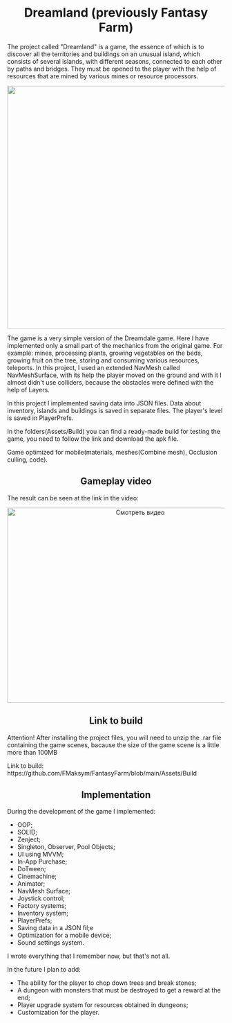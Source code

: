 <h1 align="center">
   Dreamland (previously Fantasy Farm)
</h1> 

   The project called "Dreamland" is a game, the essence of which is to discover all the territories and buildings on an unusual island, which consists of several islands, with different seasons, connected to each other by paths and bridges. They must be opened to the player with the help of resources that are mined by various mines or resource processors. 

<p align="center"> <img src="https://github.com/FMaksym/FantasyFarm/blob/main/Assets/Media/Image%201.png" width="800" height="560"/></p>

   The game is a very simple version of the Dreamdale game. Here I have implemented only a small part of the mechanics from the original game. For example: mines, processing plants, growing vegetables on the beds, growing fruit on the tree, storing and consuming various resources, teleports. In this project, I used an extended NavMesh called NavMeshSurface, with its help the player moved on the ground and with it I almost didn't use colliders, because the obstacles were defined with the help of Layers.

<p>In this project I implemented saving data into JSON files. Data about inventory, islands and buildings is saved in separate files. The player's level is saved in PlayerPrefs.</p>
   
<p>In the folders(Assets/Build) you can find a ready-made build for testing the game, you need to follow the link and download the apk file. </p>
   
<p>Game optimized for mobile(materials, meshes(Combine mesh), Occlusion culling, code).</p>

<h2 align="center">
   Gameplay video
</h2> 

<p>The result can be seen at the link in the video:</p>
 <div align="center">
  <a href="https://www.youtube.com/watch?v=RW89NrZ9zPE" >
    <img src="https://img.youtube.com/vi/RW89NrZ9zPE/0.jpg" alt="Смотреть видео" width="600" height="450">
  </a>
</div>

<h2 align="center">
   Link to build
</h2> 
   <p>Attention! After installing the project files, you will need to unzip the .rar file containing the game scenes, bacause the size of the game scene is a little more than 100MB</p>
   
   <p>Link to build:
https://github.com/FMaksym/FantasyFarm/blob/main/Assets/Build</p>

<h2 align="center">
   Implementation
</h2>
<p>During the development of the game I implemented:</p>
<ul><li>OOP;</li>  
<li>SOLID;</li>
<li>Zenject;</li>
<li>Singleton, Observer, Pool Objects;</li> 
<li>UI using MVVM;</li>
<li>In-App Purchase;</li> 
<li>DoTween;</li> 
<li>Cinemachine;</li> 
<li>Animator;</li> 
<li>NavMesh Surface;</li> 
<li>Joystick control;</li> 
<li>Factory systems;</li> 
<li>Inventory system;</li> 
<li>PlayerPrefs;</li> 
<li>Saving data in a JSON fil;e</li> 
<li>Optimization for a mobile device;</li> 
<li>Sound settings system.</li> </ul>  
<p>I wrote everything that I remember now, but that's not all.</p>

   <p>In the future I plan to add:</p>
<ul><li>The ability for the player to chop down trees and break stones;</li> 
<li>A dungeon with monsters that must be destroyed to get a reward at the end;</li> 
<li>Player upgrade system for resources obtained in dungeons;</li> 
<li>Customization for the player.</li> </ul> 
